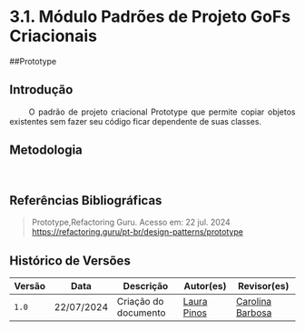 # 3.1. Módulo Padrões de Projeto GoFs Criacionais

##Prototype

## **Introdução**
<p align="justify">
&emsp;&emsp; O padrão de projeto criacional Prototype que permite copiar objetos existentes sem fazer seu código ficar dependente de suas classes. 
</p>

## **Metodologia**
<p align="justify">
&emsp;&emsp;
</p>


## Referências Bibliográficas

> Prototype,Refactoring Guru. Acesso em: 22 jul. 2024 https://refactoring.guru/pt-br/design-patterns/prototype
 
## Histórico de Versões

| Versão | Data       | Descrição            | Autor(es)                                           | Revisor(es) |
| ------ | ---------- | -------------------- | --------------------------------------------------- | ----------- |
| `1.0`  | 22/07/2024 | Criação do documento | [Laura Pinos](https://github.com/laurapinos) |     [Carolina Barbosa](https://github.com/CarolinaBarb)        |
